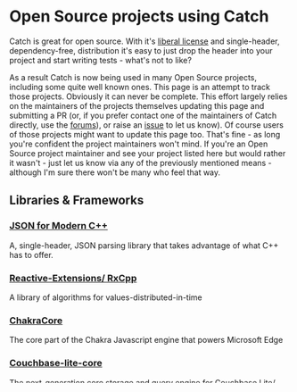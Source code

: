 # Open Source projects using Catch

Catch is great for open source. With it's [liberal license](../LICENSE_1_0.txt) and single-header, dependency-free, distribution 
it's easy to just drop the header into your project and start writing tests - what's not to like?

As a result Catch is now being used in many Open Source projects, including some quite well known ones.
This page is an attempt to track those projects. Obviously it can never be complete.
This effort largely relies on the maintainers of the projects themselves updating this page and submitting a PR
(or, if you prefer contact one of the maintainers of Catch directly, use the 
[forums](https://groups.google.com/forum/?fromgroups#!forum/catch-forum)), or raise an [issue](https://github.com/philsquared/Catch/issues) to let us know).
Of course users of those projects might want to update this page too. That's fine - as long you're confident the project maintainers won't mind.
If you're an Open Source project maintainer and see your project listed here but would rather it wasn't - 
just let us know via any of the previously mentioned means - although I'm sure there won't be many who feel that way.
 
## Libraries & Frameworks

### [JSON for Modern C++](https://github.com/nlohmann/json)
A, single-header, JSON parsing library that takes advantage of what C++ has to offer.

### [Reactive-Extensions/ RxCpp](https://github.com/Reactive-Extensions/RxCpp)
A library of algorithms for values-distributed-in-time

### [ChakraCore](https://github.com/Microsoft/ChakraCore/tree/403d19c90bc261fd029c29325b72a283dfce4ed7)
The core part of the Chakra Javascript engine that powers Microsoft Edge

### [Couchbase-lite-core](https://github.com/couchbase/couchbase-lite-core)
The next-generation core storage and query engine for Couchbase Lite/

## Applications & Tools

### [Standardese](https://github.com/foonathan/standardese)
Standardese aims to be a nextgen Doxygen

### [MAME](https://github.com/mamedev/mame)
MAME originally stood for Multiple Arcade Machine Emulator

---

[Home](Readme.md)
